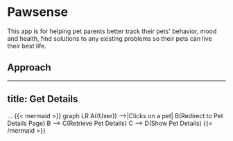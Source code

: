# Pawsense
This app is for helping pet parents better track their pets' behavior, mood and health, find solutions to any existing problems so their pets can live their best life.


## Approach

---
title: Get Details
---
...
{{< mermaid >}}
graph LR
  A((User)) -->|Clicks on a pet| B(Redirect to Pet Details Page)
  B --> C(Retrieve Pet Details)
  C --> D(Show Pet Details)
{{< /mermaid >}}
